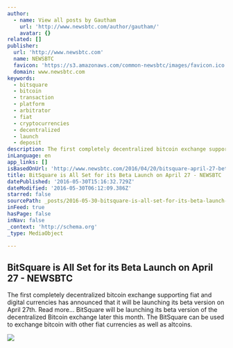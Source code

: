 ```yaml
---
author:
  - name: View all posts by Gautham
    url: 'http://www.newsbtc.com/author/gautham/'
    avatar: {}
related: []
publisher:
  url: 'http://www.newsbtc.com'
  name: NEWSBTC
  favicon: 'https://s3.amazonaws.com/common-newsbtc/images/favicon.ico'
  domain: www.newsbtc.com
keywords:
  - bitsquare
  - bitcoin
  - transaction
  - platform
  - arbitrator
  - fiat
  - cryptocurrencies
  - decentralized
  - launch
  - deposit
description: The first completely decentralized bitcoin exchange supporting fiat and digital currencies has announced that it will be launching its beta version on April 27th. Read more... BitSquare will be launching its beta version of the decentralized Bitcoin exchange later this month. The BitSquare can be used to exchange bitcoin with other fiat currencies as well as altcoins.
inLanguage: en
app_links: []
isBasedOnUrl: 'http://www.newsbtc.com/2016/04/20/bitsquare-april-27-beta-launch/'
title: BitSquare is All Set for its Beta Launch on April 27 - NEWSBTC
datePublished: '2016-05-30T15:16:32.729Z'
dateModified: '2016-05-30T06:12:09.386Z'
starred: false
sourcePath: _posts/2016-05-30-bitsquare-is-all-set-for-its-beta-launch-on-april-27-newsb.md
inFeed: true
hasPage: false
inNav: false
_context: 'http://schema.org'
_type: MediaObject

---
```

<article style=""><h1>BitSquare is All Set for its Beta Launch on April 27 - NEWSBTC</h1><p>The first completely decentralized bitcoin exchange supporting fiat and digital currencies has announced that it will be launching its beta version on April 27th. Read more... BitSquare will be launching its beta version of the decentralized Bitcoin exchange later this month. The BitSquare can be used to exchange bitcoin with other fiat currencies as well as altcoins.</p><img src="http://s3.amazonaws.com/main-newsbtc-images/2016/04/20152918/bitsquare.png" /></article>
